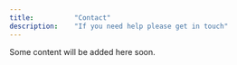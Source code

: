 ```yaml
---
title: 			"Contact"
description: 	"If you need help please get in touch"
---
```


Some content will be added here soon.